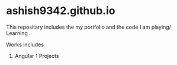 # ashish9342.github.io
This repositary includes the my portfolio 
and the code I am playing/ Learning .

Works includes
1. Angular 1 Projects
